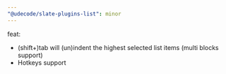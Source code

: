 ```yaml
---
"@udecode/slate-plugins-list": minor
---
```


feat:
- (shift+)tab will (un)indent the highest selected list items (multi blocks support)
- Hotkeys support 
